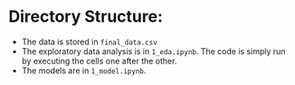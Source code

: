 # Directory Structure:
- The data is stored in `final_data.csv`
- The exploratory data analysis is in `1_eda.ipynb`. The code is simply run by executing the cells one after the other.
- The models are in `1_model.ipynb`.

